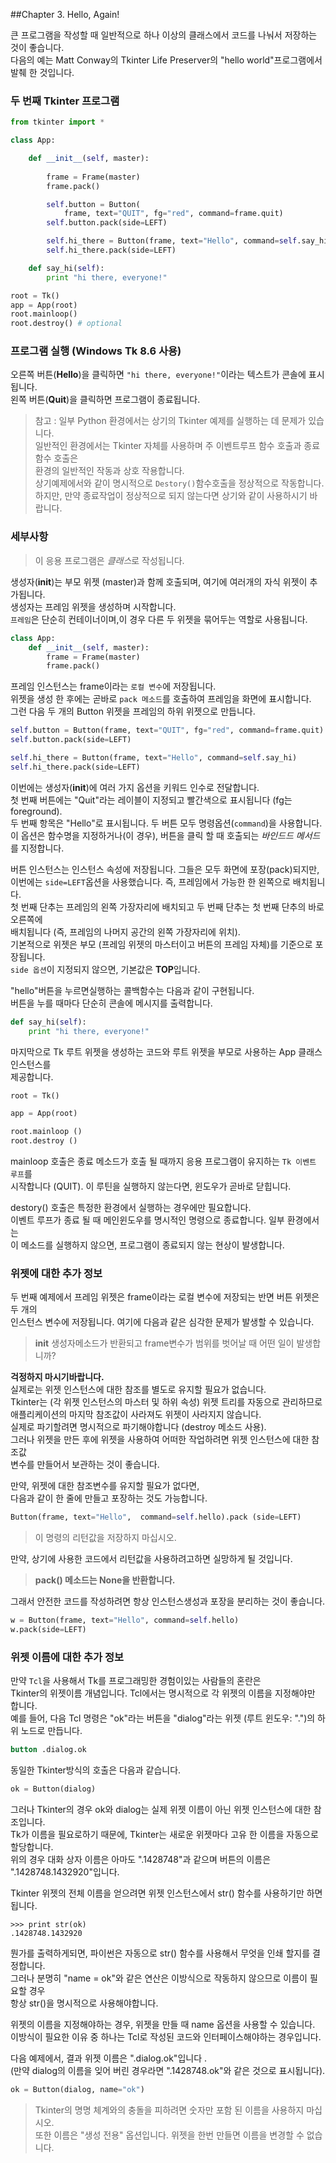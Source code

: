 ##Chapter 3. Hello, Again!

큰 프로그램을 작성할 때 일반적으로 하나 이상의 클래스에서 코드를 나눠서 저장하는 것이 좋습니다.     
다음의 예는 Matt Conway의 Tkinter Life Preserver의 "hello world"프로그램에서 발췌 한 것입니다.
 
### 두 번째 Tkinter 프로그램

```python 
from tkinter import *

class App:

    def __init__(self, master):
        
        frame = Frame(master)
        frame.pack()

        self.button = Button(
            frame, text="QUIT", fg="red", command=frame.quit)
        self.button.pack(side=LEFT)

        self.hi_there = Button(frame, text="Hello", command=self.say_hi)
        self.hi_there.pack(side=LEFT)

    def say_hi(self):
        print "hi there, everyone!"

root = Tk()
app = App(root)
root.mainloop()
root.destroy() # optional
```

### 프로그램 실행 (Windows Tk 8.6 사용)
 

오른쪽 버튼(**Hello**)을 클릭하면 `"hi there, everyone!"`이라는 텍스트가 콘솔에 표시됩니다.       
왼쪽 버튼(**Quit**)을 클릭하면 프로그램이 종료됩니다.


>참고 : 일부 Python 환경에서는 상기의  Tkinter 예제를 실행하는 데 문제가 있습니다.    
 일반적인 환경에서는 Tkinter 자체를 사용하며 주 이벤트루프  함수 호출과 종료 함수 호출은       
 환경의 일반적인 작동과  상호 작용합니다.     
 상기예제에서와 같이 명시적으로 `Destory()`함수호출을 정상적으로 작동합니다.      
 하지만, 만약 종료작업이 정상적으로 되지 않는다면 상기와 같이 사용하시기 바랍니다. 



### 세부사항

> 이 응용 프로그램은 *클래스*로 작성됩니다.       

생성자(**__init__**)는 부모 위젯 (master)과 함께 호출되며, 여기에 여러개의 자식 위젯이 추가됩니다.     
생성자는 프레임 위젯을 생성하며 시작합니다.    
`프레임`은 단순히 컨테이너이며,이 경우 다른 두 위젯을 묶어두는 역할로 사용됩니다.    
```python
class App:
    def __init__(self, master):
        frame = Frame(master)
        frame.pack()
```

프레임 인스턴스는 frame이라는 `로컬 변수`에 저장됩니다.     
위젯을 생성 한 후에는 곧바로 `pack 메소드`를 호출하여 프레임을 화면에 표시합니다.     
그런 다음 두 개의 Button 위젯을 프레임의 하위 위젯으로 만듭니다.

```python
self.button = Button(frame, text="QUIT", fg="red", command=frame.quit)
self.button.pack(side=LEFT)

self.hi_there = Button(frame, text="Hello", command=self.say_hi)
self.hi_there.pack(side=LEFT)
```

이번에는 생성자(**__init__**)에 여러 가지 옵션을 키워드 인수로 전달합니다.     
첫 번째 버튼에는 "Quit"라는 레이블이 지정되고 빨간색으로 표시됩니다 (fg는 foreground).      
두 번째 항목은 "Hello"로 표시됩니다. 두 버튼 모두 명령옵션(`command`)을 사용합니다.      
이 옵션은 함수명을  지정하거나(이 경우), 버튼을 클릭 할 때 호출되는 *바인드드 메서드*를 지정합니다.    

버튼 인스턴스는 인스턴스 속성에 저장됩니다. 그들은 모두 화면에 포장(pack)되지만,      
이번에는  `side=LEFT`옵션을 사용했습니다.  즉, 프레임에서 가능한 한 왼쪽으로 배치됩니다.      
첫 번째 단추는 프레임의 왼쪽 가장자리에 배치되고 두 번째 단추는 첫 번째 단추의 바로 오른쪽에      
배치됩니다 (즉, 프레임의 나머지 공간의 왼쪽 가장자리에 위치).      
기본적으로 위젯은 부모 (프레임 위젯의 마스터이고 버튼의 프레임 자체)를 기준으로 포장됩니다.    
`side 옵션`이 지정되지 않으면, 기본값은 **TOP**입니다.   

"hello"버튼을 누르면실행하는  콜백함수는 다음과 같이 구현됩니다.       
버튼을 누를 때마다 단순히 콘솔에 메시지를 출력합니다.   
```python
def say_hi(self):
    print "hi there, everyone!"
```

마지막으로 Tk 루트 위젯을 생성하는 코드와 루트 위젯을 부모로 사용하는 App 클래스 인스턴스를    
제공합니다.      
```python
root = Tk()

app = App(root)

root.mainloop ()
root.destroy ()
```

mainloop 호출은 종료 메소드가 호출 될 때까지 응용 프로그램이 유지하는 `Tk 이벤트 루프`를         
시작합니다 (QUIT). 이 루틴을 실행하지 않는다면, 윈도우가 곧바로 닫힙니다.   

destory() 호출은 특정한  환경에서 실행하는 경우에만 필요합니다.       
이벤트 루프가 종료 될 때 메인윈도우를 명시적인 명령으로 종료합니다. 일부 환경에서는       
이 메소드를 실행하지 않으면,  프로그램이 종료되지 않는 현상이 발생합니다.    

### 위젯에 대한 추가 정보

두 번째 예제에서 프레임 위젯은 frame이라는 로컬 변수에 저장되는 반면 버튼 위젯은 두 개의         
인스턴스 변수에 저장됩니다. 여기에 다음과 같은 심각한 문제가 발생할 수 있습니다.        
 
 > **__init__** 생성자메소드가 반환되고  frame변수가 범위를 벗어날 때 어떤 일이 발생합니까?   

**걱정하지 마시기바랍니다.**       
실제로는 위젯 인스턴스에 대한 참조를 별도로 유지할 필요가 없습니다.       
Tkinter는 (각 위젯 인스턴스의 마스터 및 하위 속성) 위젯 트리를 자동으로 관리하므로        
애플리케이션의 마지막 참조값이  사라져도 위젯이 사라지지 않습니다.      
실제로 파기할려면 명시적으로 파기해야합니다 (destroy 메소드 사용).   
그러나 위젯을 만든 후에 위젯을 사용하여 어떠한 작업하려면 위젯 인스턴스에 대한 참조값       
변수를 만들어서 보관하는 것이 좋습니다.   

만약, 위젯에 대한 참조변수를 유지할 필요가 없다면,    
다음과 같이 한 줄에 만들고 포장하는 것도 가능합니다.        
```python
Button(frame, text="Hello",  command=self.hello).pack (side=LEFT)
```

> 이 명령의 리턴값을 저장하지 마십시오.       

 만약, 상기에 사용한 코드에서 리턴값을 사용하려고하면 실망하게 될 것입니다.    
 
 > **pack() 메소드는 None을 반환합니다.**    
 
그래서 안전한 코드를 작성하려면 항상 인스턴스생성과 포장을 분리하는 것이 좋습니다.         
```python
w = Button(frame, text="Hello", command=self.hello)
w.pack(side=LEFT)
```


### 위젯 이름에 대한 추가 정보

만약 `Tcl`을 사용해서 Tk를 프로그래밍한 경험이있는 사람들의 혼란은        
Tkinter의 위젯이름 개념입니다. Tcl에서는 명시적으로 각 위젯의 이름을 지정해야만 합니다.          
예를 들어, 다음 Tcl 명령은 "ok"라는 버튼을 "dialog"라는 위젯 (루트 윈도우: ".")의 하위 노드로 만듭니다.    
```tcl
button .dialog.ok
```

동일한 Tkinter방식의  호출은 다음과 같습니다.
```python
ok = Button(dialog)
```    

그러나 Tkinter의 경우 ok와 dialog는 실제 위젯 이름이 아닌 위젯 인스턴스에 대한 참조입니다.         
Tk가 이름을 필요로하기 때문에,  Tkinter는 새로운 위젯마다 고유 한 이름을 자동으로 할당합니다.         
위의 경우 대화 상자 이름은 아마도 ".1428748"과 같으며 버튼의 이름은 ".1428748.1432920"입니다.

 Tkinter 위젯의 전체 이름을 얻으려면 위젯 인스턴스에서 str() 함수를 사용하기만 하면됩니다.          
```
>>> print str(ok)
.1428748.1432920
```

뭔가를 출력하게되면, 파이썬은 자동으로 str() 함수를 사용해서 무엇을 인쇄 할지를 결정합니다.     
그러나 분명히 "name = ok"와 같은 연산은 이방식으로 작동하지 않으므로 이름이 필요할 경우        
항상 str()을 명시적으로 사용해야합니다.    

위젯의 이름을 지정해야하는 경우, 위젯을 만들 때 name 옵션을 사용할 수 있습니다.     
이방식이 필요한 이유 중 하나는 Tcl로 작성된 코드와 인터페이스해야하는 경우입니다.    

다음 예제에서,  결과 위젯 이름은 ".dialog.ok"입니다 .        
(만약 dialog의 이름을 잊어 버린 경우라면 ".1428748.ok"와 같은 것으로 표시됩니다).    
```python
ok = Button(dialog, name="ok")
```

> Tkinter의 명명 체계와의 충돌을 피하려면 숫자만 포함 된 이름을 사용하지 마십시오.    
> 또한 이름은 "생성 전용" 옵션입니다.  위젯을 한번 만들면 이름을 변경할 수 없습니다.   